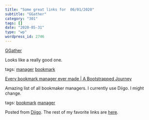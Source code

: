```yaml
---
title: "Some great links for  06/01/2020"
subtitle: "GGather"
category: "301"
tags: []
date: "2020-05-31"
type: "wp"
wordpress_id: 2746
---
```

[GGather](https://ggather.com) 

Looks like a really good one. 

 tags: [manager](https://www.diigo.com/user/pitosalas/manager) [bookmark](https://www.diigo.com/user/pitosalas/bookmark)

 [Every bookmark manager ever made | A Bootstrapped Journey](https://bookmarkos.com/every-bookmark-manager-ever-made/?utm_campaign=Recomendo&utm_medium=email&utm_source=Revue%20newsletter) 

Amazing list of all bookmaker managers. I currently use Diigo. I might change. 

 tags: [bookmark](https://www.diigo.com/user/pitosalas/bookmark) [manager](https://www.diigo.com/user/pitosalas/manager)

Posted from [Diigo](https://www.diigo.com). The rest of my favorite links are [here](https://www.diigo.com/user/pitosalas).